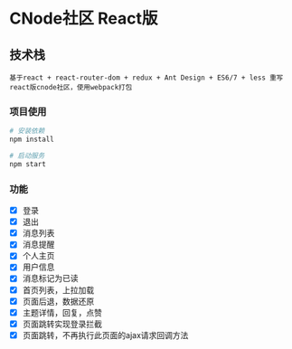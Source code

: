 # CNode社区 React版

## 技术栈
```
基于react + react-router-dom + redux + Ant Design + ES6/7 + less 重写react版cnode社区，使用webpack打包
```

### 项目使用

``` bash
# 安装依赖
npm install

# 启动服务
npm start
```

### 功能
- [x] 登录
- [x] 退出
- [x] 消息列表
- [x] 消息提醒
- [x] 个人主页
- [x] 用户信息
- [x] 消息标记为已读
- [x] 首页列表，上拉加载
- [x] 页面后退，数据还原
- [x] 主题详情，回复，点赞
- [x] 页面跳转实现登录拦截
- [x] 页面跳转，不再执行此页面的ajax请求回调方法

<!-- ### [扫一扫二维码查看效果](https://liuzuan.github.io/cnodejs-dist/)
 [![扫一扫二维码查看效果](https://github.com/liuzuan/vue-cnode-mobile/blob/master/src/assets/images/EWM-cnodejs.png)](https://liuzuan.github.io/cnodejs-dist/) -->
